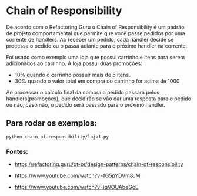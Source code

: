 # Chain of Responsibility
De acordo com o Refactoring Guru o Chain of Responsibility é um padrão de projeto comportamental que permite que você passe pedidos por uma corrente de handlers. Ao receber um pedido, cada handler decide se processa o pedido ou o passa adiante para o próximo handler na corrente.

Foi usado como exemplo uma loja que possui carrinho e itens para serem adicionados ao carrinho.
A loja possui duas promoções:
- 10% quando o carrinho possuir mais de 5 itens.
- 30% quando o valor total em compra do carrinho for acima de 1000

Ao processar o calculo final da compra o pedido passará pelos handlers(promoções), que decidirão 
se vão dar uma resposta para o pedido ou não, caso não, o pedido será passado para o próximo handler.

## Para rodar os exemplos:
``` 
python chain-of-responsibility/loja1.py  
```

### Fontes:
- https://refactoring.guru/pt-br/design-patterns/chain-of-responsibility

- https://www.youtube.com/watch?v=fG5pYDVm8_M

- https://www.youtube.com/watch?v=iqVOUAbeGoE

